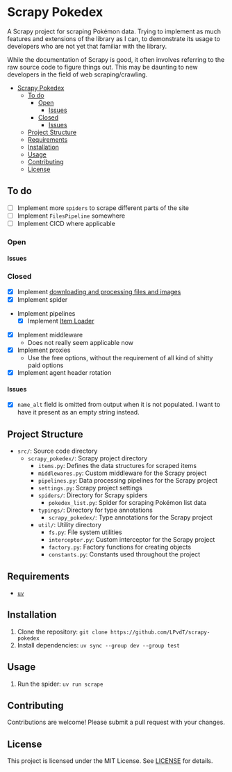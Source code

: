 # Scrapy Pokedex<a name="scrapy-pokedex"></a>

A Scrapy project for scraping Pokémon data. Trying to implement as much features and extensions of the library as I can, to demonstrate its usage to developers who are not yet that familiar with the library.

While the documentation of Scrapy is good, it often involves referring to the raw source code to figure things out. This may be daunting to new developers in the field of web scraping/crawling.

<!-- mdformat-toc start --slug=github --maxlevel=6 --minlevel=1 -->

- [Scrapy Pokedex](#scrapy-pokedex)
  - [To do](#to-do)
    - [Open](#open)
      - [Issues](#issues)
    - [Closed](#closed)
      - [Issues](#issues-1)
  - [Project Structure](#project-structure)
  - [Requirements](#requirements)
  - [Installation](#installation)
  - [Usage](#usage)
  - [Contributing](#contributing)
  - [License](#license)

<!-- mdformat-toc end -->

## To do<a name="to-do"></a>

- [ ] Implement more `spiders` to scrape different parts of the site
- [ ] Implement `FilesPipeline` somewhere
- [ ] Implement CICD where applicable

### Open<a name="open"></a>

#### Issues<a name="issues"></a>

### Closed<a name="closed"></a>

- [x] Implement [downloading and processing files and images](https://docs.scrapy.org/en/latest/topics/media-pipeline.html#downloading-and-processing-files-and-images)
- [x] Implement spider
- Implement pipelines
  - [x] Implement [Item Loader](https://docs.scrapy.org/en/latest/topics/loaders.html)
- [x] Implement middleware
  - Does not really seem applicable now
- [x] Implement proxies
  - Use the free options, without the requirement of all kind of shitty paid options
- [x] Implement agent header rotation

#### Issues<a name="issues-1"></a>

- [x] `name_alt` field is omitted from output when it is not populated. I want to have it present as an empty string instead.

## Project Structure<a name="project-structure"></a>

- `src/`: Source code directory
  - `scrapy_pokedex/`: Scrapy project directory
    - `items.py`: Defines the data structures for scraped items
    - `middlewares.py`: Custom middleware for the Scrapy project
    - `pipelines.py`: Data processing pipelines for the Scrapy project
    - `settings.py`: Scrapy project settings
    - `spiders/`: Directory for Scrapy spiders
      - `pokedex_list.py`: Spider for scraping Pokémon list data
    - `typings/`: Directory for type annotations
      - `scrapy_pokedex/`: Type annotations for the Scrapy project
    - `util/`: Utility directory
      - `fs.py`: File system utilities
      - `interceptor.py`: Custom interceptor for the Scrapy project
      - `factory.py`: Factory functions for creating objects
      - `constants.py`: Constants used throughout the project

## Requirements<a name="requirements"></a>

- [`uv`](https://docs.astral.sh/uv/)

## Installation<a name="installation"></a>

1. Clone the repository: `git clone https://github.com/LPvdT/scrapy-pokedex`
1. Install dependencies: `uv sync --group dev --group test`

## Usage<a name="usage"></a>

1. Run the spider: `uv run scrape`

## Contributing<a name="contributing"></a>

Contributions are welcome! Please submit a pull request with your changes.

## License<a name="license"></a>

This project is licensed under the MIT License. See [LICENSE](LICENSE) for details.

